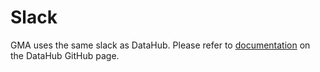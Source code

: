 # Slack

GMA uses the same slack as DataHub. Please refer to [documentation](https://github.com/linkedin/datahub/blob/master/docs/slack.md)
on the DataHub GitHub page.